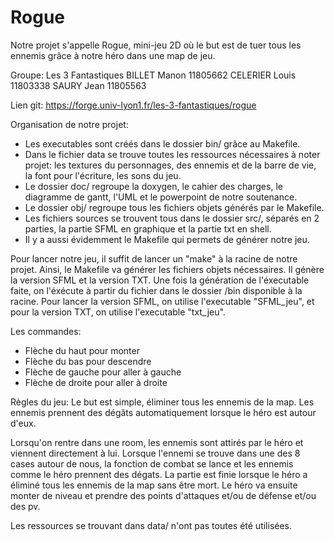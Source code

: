 # Rogue

Notre projet s'appelle Rogue, mini-jeu 2D où le but est de tuer tous les ennemis grâce à notre héro dans une map de jeu.

Groupe: Les 3 Fantastiques
BILLET Manon 11805662
CELERIER Louis 11803338
SAURY Jean 11805563

Lien git: https://forge.univ-lyon1.fr/les-3-fantastiques/rogue

Organisation de notre projet:
- Les executables sont créés dans le dossier bin/ grâce au Makefile.
- Dans le fichier data se trouve toutes les ressources nécessaires à noter projet: les textures du personnages, des ennemis et de la barre de vie, la font pour l'écriture, les sons du jeu.
- Le dossier doc/ regroupe la doxygen, le cahier des charges, le diagramme de gantt, l'UML et le powerpoint de notre soutenance.
- Le dossier obj/ regroupe tous les fichiers objets générés par le Makefile.
- Les fichiers sources se trouvent tous dans le dossier src/, séparés en 2 parties, la partie SFML en graphique et la partie txt en shell.
- Il y a aussi évidemment le Makefile qui permets de générer notre jeu.

Pour lancer notre jeu, il suffit de lancer un "make" à la racine de notre projet.
Ainsi, le Makefile va générer les fichiers objets nécessaires.
Il génère la version SFML et la version TXT.
Une fois la génération de l'éxecutable faite, on l'éxécute à partir du fichier dans le dossier /bin disponible à la racine. Pour lancer la version SFML, on utilise l'executable "SFML_jeu", et pour la version TXT, on utilise l'executable "txt_jeu".

Les commandes:
- Flèche du haut pour monter
- Flèche du bas pour descendre
- Flèche de gauche pour aller à gauche
- Flèche de droite pour aller à droite

Règles du jeu:
Le but est simple, éliminer tous les ennemis de la map. Les ennemis prennent des dégâts automatiquement lorsque le héro est autour d'eux.

Lorsqu'on rentre dans une room, les ennemis sont attirés par le héro et viennent directement à lui.
Lorsque l'ennemi se trouve dans une des 8 cases autour de nous, la fonction de combat se lance et les ennemis comme le héro prennent des dégats.
La partie est finie lorsque le héro a éliminé tous les ennemis de la map sans être mort.
Le héro va ensuite monter de niveau et prendre des points d'attaques et/ou de défense et/ou des pv.

Les ressources se trouvant dans data/ n'ont pas toutes été utilisées.
